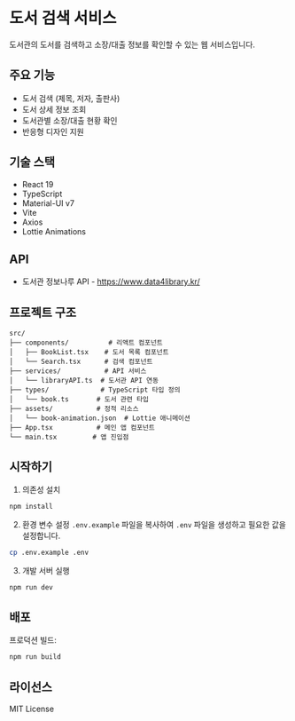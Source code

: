 # 도서 검색 서비스

도서관의 도서를 검색하고 소장/대출 정보를 확인할 수 있는 웹 서비스입니다.

## 주요 기능

- 도서 검색 (제목, 저자, 출판사)
- 도서 상세 정보 조회
- 도서관별 소장/대출 현황 확인
- 반응형 디자인 지원

## 기술 스택

- React 19
- TypeScript
- Material-UI v7
- Vite
- Axios
- Lottie Animations

## API

- 도서관 정보나루 API - https://www.data4library.kr/


## 프로젝트 구조

```
src/
├── components/          # 리액트 컴포넌트
│   ├── BookList.tsx    # 도서 목록 컴포넌트
│   └── Search.tsx      # 검색 컴포넌트
├── services/           # API 서비스
│   └── libraryAPI.ts  # 도서관 API 연동
├── types/             # TypeScript 타입 정의
│   └── book.ts       # 도서 관련 타입
├── assets/           # 정적 리소스
│   └── book-animation.json  # Lottie 애니메이션
├── App.tsx           # 메인 앱 컴포넌트
└── main.tsx         # 앱 진입점
```

## 시작하기

1. 의존성 설치
```bash
npm install
```

2. 환경 변수 설정
`.env.example` 파일을 복사하여 `.env` 파일을 생성하고 필요한 값을 설정합니다.
```bash
cp .env.example .env
```

3. 개발 서버 실행
```bash
npm run dev
```

## 배포

프로덕션 빌드:
```bash
npm run build
```

## 라이선스

MIT License
